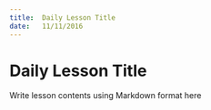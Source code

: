 ```yaml
---
title:  Daily Lesson Title
date:   11/11/2016
---
```


# Daily Lesson Title

Write lesson contents using Markdown format here